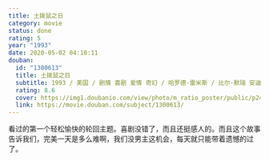 ```yaml
---
title: 土拨鼠之日
category: movie
status: done
rating: 5
year: "1993"
date: 2020-05-02 04:10:11
douban:
  id: "1300613"
  title: 土拨鼠之日
  subtitle: 1993 / 美国 / 剧情 喜剧 爱情 奇幻 / 哈罗德·雷米斯 / 比尔·默瑞 安迪·麦克道威尔
  rating: 8.6
  cover: https://img1.doubanio.com/view/photo/m_ratio_poster/public/p2493191199.jpg
  link: https://movie.douban.com/subject/1300613/
---
```


看过的第一个轻松愉快的轮回主题。喜剧没错了，而且还挺感人的。而且这个故事告诉我们，完美一天是多么难啊，我们没男主这机会，每天就只能带着遗憾的过了。